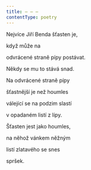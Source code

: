 ```yaml
---
title: – – –
contentType: poetry
---
```


<section>

Nejvíce Jiří Benda šťasten je,

když může na

odvrácené straně pípy postávat.

Někdy se mu to stává snad.

</section>

<section>

Na odvrácené straně pípy

šťastnější je než houmles

válející se na podzim slastí

v opadaném listí z lípy.

</section>

<section>

Šťasten jest jako houmles,

na něhož vánkem něžným

listí zlatavého se snes

spršek.

</section>
